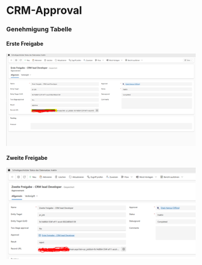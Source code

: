 # CRM-Approval

### Genehmigung Tabelle

#### Erste Freigabe

![alt text](image-1.png)

#### Zweite Freigabe

![alt text](image-2.png)

